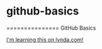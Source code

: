 # github-basics
===============
GitHub Basics

[I'm learning this on lynda.com!](http://www.lynda.com)
